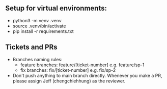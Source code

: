 ## Setup for virtual environments:

- python3 -m venv .venv
- source .venv/bin/activate
- pip install -r requirements.txt

## Tickets and PRs

- Branches naming rules:
  - feature branches: feature/[ticket-number] e.g. feature/sp-1
  - fix branches: fix/[ticket-number] e.g. fix/sp-2
- Don't push anything to main branch directly. Whenever you make a PR, please assign Jeff (chengchiehhung) as the reviewer.